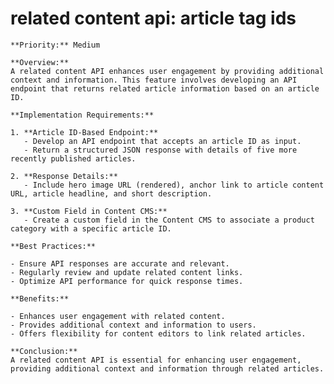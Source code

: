 # related content api: article tag ids

    **Priority:** Medium

    **Overview:**
    A related content API enhances user engagement by providing additional context and information. This feature involves developing an API endpoint that returns related article information based on an article ID.

    **Implementation Requirements:**

    1. **Article ID-Based Endpoint:**
       - Develop an API endpoint that accepts an article ID as input.
       - Return a structured JSON response with details of five more recently published articles.

    2. **Response Details:**
       - Include hero image URL (rendered), anchor link to article content URL, article headline, and short description.

    3. **Custom Field in Content CMS:**
       - Create a custom field in the Content CMS to associate a product category with a specific article ID.

    **Best Practices:**

    - Ensure API responses are accurate and relevant.
    - Regularly review and update related content links.
    - Optimize API performance for quick response times.

    **Benefits:**

    - Enhances user engagement with related content.
    - Provides additional context and information to users.
    - Offers flexibility for content editors to link related articles.

    **Conclusion:**
    A related content API is essential for enhancing user engagement, providing additional context and information through related articles.
